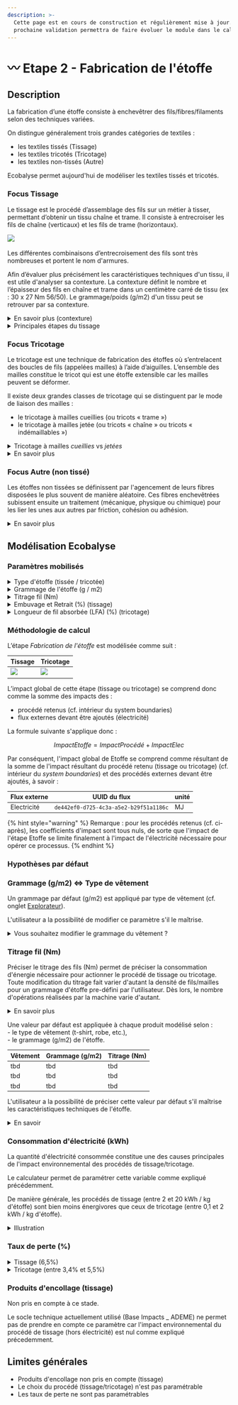 ```yaml
---
description: >-
  Cette page est en cours de construction et régulièrement mise à jour. Sa
  prochaine validation permettra de faire évoluer le module dans le calculateur.
---
```


# 〰 Etape 2 - Fabrication de l'étoffe

## Description

La fabrication d’une étoffe consiste à enchevêtrer des fils/fibres/filaments selon des techniques variées.&#x20;

On distingue généralement trois grandes catégories de textiles :&#x20;

* les textiles tissés (Tissage)
* les textiles tricotés (Tricotage)
* les textiles non-tissés (Autre)

Ecobalyse permet aujourd'hui de modéliser les textiles tissés et tricotés.&#x20;

### Focus Tissage

Le tissage est le procédé d’assemblage des fils sur un métier à tisser, permettant d’obtenir un tissu chaîne et trame. Il consiste à entrecroiser les fils de chaîne (verticaux) et les fils de trame (horizontaux).&#x20;

![](https://lh6.googleusercontent.com/Dj8\_WuHbYmQ0LTmK\_e8q1ThCI9vs2BhUnQwhkCauj3Qf8sKw\_L9CXUoQoYGemUq0qpQu8FoxOK-jiuzWSAgPNQDOH0vlDAXilLvu5Qw8ayfxzZ3LWXVRgX5Gh09c-OajgD5krRHjVw5Wxsn4M49clCcwJfbCU4w8TLsOu0mHv6hjhXoML9KUChsXxTQBNg)

Les différentes combinaisons d’entrecroisement des fils sont très nombreuses et portent le nom d'armures.

Afin d’évaluer plus précisément les caractéristiques techniques d'un tissu, il est utile d'analyser sa contexture. La contexture définit le nombre et l’épaisseur des fils en chaîne et trame dans un centimètre carré de tissu (ex : 30 x 27 Nm 56/50). Le grammage/poids (g/m2) d'un tissu peut se retrouver par sa contexture.&#x20;

<details>

<summary>En savoir plus (contexture)</summary>

Une contexture est formulée comme suit : 30 x 27 Nm 56/50 :&#x20;

* 30 étant le nombre de fils de chaîne dans 1 centimètre,
* 27 étant le nombre de fils de trame dans 1 centimètre,
* Nm l'abréviation de « numéro métrique »,
* 56 le titre des fils de chaîne,
* 50 le titre des fils de trame.

</details>

<details>

<summary>Principales étapes du  tissage</summary>

1. **Préparation au tissage**\
   ****\
   ****_Ourdissage_\
   __Les fils de chaîne sont alimentés à partir d’une ensouple (cylindre autour duquel est enroulée la chaîne du tissu) qui est installée à l’arrière d’un métier à tisser. La préparation de l'ensouple de tissage se fait par le procédé d'ourdissage.\
   \
   _Encollage_\
   Afin de protéger et lubrifier les fils de chaîne, des agents d'encollage sont appliqués après l'ourdissage (sous forme de solutions ou de dispersion d'eau). Dans ce cas précis, il sera nécessaire post-tissage de procéder au désencollage de ces mêmes fils afin de pas empêcher les colorants de se fixer sur la matière textile lors de l'ennoblissement. Deux types d'agents d'encollage sont utilisés : les polymères synthétiques vs naturels (à base de polysacharrides).\

2. **Tissage**\
   Il existe différents types de métiers en fonction des besoins de production, des largeurs de tissus, des matériaux utilisés, des motifs voulus, etc.\
   \
   ![L'image ci-dessous montre le principe du tissage, la disposition des fils et des principales fonctions.](https://lh5.googleusercontent.com/3ORnFz4LL6Y4QQ-AA8tYU\_EHGpst87WkpuT2OclJ4vwdNovLvqzk2DOiZV47Cbz4fyTfF6x4h\_9n-qpE3ozTcSbH42TGSaiF9gw2srF5pPm\_IC6NSDSUvHEOjDbUepvOB2yM2Ki86Ra12Ru0DOPW1T11Hjzw8IpE2e17xUTAtcGNRqlzC\_YDfTryrlqaIA)

L'amélioration de la technologie a permis de développer des techniques d'insertion de la trame augmentant ainsi la vitesse de production des métiers à plus de 1 200 insertions (ou duites) à la minute avec les métiers à air (une duite est la longueur d’un fil de trame inséré, d’une lisière à l’autre, dans le tissu).

Les types d'insertion de trame varient selon les métiers : \
\- métiers à lancer\
\- métiers à projectiles\
\- métiers à jet d’air\
\- métiers à jet d’eau

</details>

### Focus Tricotage

Le tricotage est une technique de fabrication des étoffes où s’entrelacent des boucles de fils (appelées mailles) à l’aide d’aiguilles. L’ensemble des mailles constitue le tricot qui est une étoffe extensible car les mailles peuvent se déformer.

Il existe deux grandes classes de tricotage qui se distinguent par le mode de liaison des mailles :&#x20;

* le tricotage à mailles cueillies (ou tricots « trame »)
* le tricotage à mailles jetée (ou tricots « chaîne » ou tricots « indémaillables »)

<details>

<summary>Tricotage à mailles <em>cueillies</em> vs <em>jetées</em></summary>

**Tricotage à mailles cueillies (ou tricots « trame »)**\
Il emploie qu’un seul fil issu d’une bobine pour former des boucles et travaille dans le sens des rangées (largeur de l’étoffe). Ces tricots sont facilement détricotables. Les sous-vêtements, t-shirts, pulls et chaussettes sont généralement en mailles cueillies.

![](<../../.gitbook/assets/image (9).png>)



**Tricotage à mailles jetée (ou tricots « chaîne » ou tricots « indémaillables »)**\
Il s'obtient par le tricotage simultané de 2000 à 3000 fils issus d’ensouples et travaille dans le sens des colonnes (longueur de l’étoffe). Ces tricots sont indémaillables. Les vêtements de sport, maillots de bain et lingerie sont généralement en mailles jetées.&#x20;

![](<../../.gitbook/assets/image (6) (2).png>)

</details>

<details>

<summary>En savoir plus</summary>

Le terme liage (ou point) est utilisé pour spécifier la manière dont s’entrelacent les fils dans les étoffes en mailles cueillies ou mailles jetées. Il s’agit de l’équivalence de l’armure en tissage.&#x20;

Il existe deux métiers de tricotage :

* les métiers rectilignes
* les métiers circulaires

Chacun est équipé d’une jauge qui détermine la finesse du tricot (c'est-à-dire la densité des aiguilles). La jauge se définit comme le nombre d’aiguilles comprises dans un pouce anglais (2,54 cm). Plus la jauge est élevée, plus le tricot est fin, meilleure est la dextérité. Une jauge fine sera utilisée pour des articles de lingerie alors qu’une grosse jaune tricotera des pull-overs.

</details>

### Focus Autre (non tissé)

Les étoffes non tissées se définissent par l'agencement de leurs fibres disposées le plus souvent de manière aléatoire. Ces fibres enchevêtrées subissent ensuite un traitement (mécanique, physique ou chimique) pour les lier les unes aux autres par friction, cohésion ou adhésion.&#x20;

<details>

<summary>En savoir plus</summary>

La fabrication d'un non-tissé se fait en deux étapes :&#x20;

1. formation de la nappe
2. consolidation

Les étoffes non-tissées sont généralement légères et peuvent présenter des propriétés (résistance mécanique, élasticité, douceur, etc.) spécifiques selon la fibre et technologie utilisées.&#x20;

Ces étoffes sont notamment appréciées dans les secteurs de la construction, de l'hygiène et de la filtration.

**Exemple d'application :**&#x20;

![Exemple d'application d'une étoffe non-tissée](<../../.gitbook/assets/image (8).png>)

</details>

## Modélisation Ecobalyse

### Paramètres mobilisés&#x20;

<details>

<summary>Type d'étoffe (tissée / tricotée)</summary>

En fonction du vêtement sélectionné, une opération de tissage ou de tricotage est appliquée par défaut.&#x20;

L'utilisateur n'a actuellement pas la possibilité de modifier ce paramètre par défaut.

A date, le calculateur ne permet pas de modéliser des étoffes _non-tissées_.



Cf. l'onglet [Explorer](https://ecobalyse.beta.gouv.fr/#/textile/explore/products) pour les valeurs par défaut.

</details>

<details>

<summary>Grammage de l'étoffe  (g / m2)</summary>

Le grammage (poids) d'une étoffe, autrement appelé _masse surfacique,_ est exprimé en grammes par mètre carré (g/m2). Le terme anglais utilisé dans l'industrie est GSM (Grams per Square Meter).&#x20;

Ce paramètre est mobilisé car il reflète les caractéristiques techniques de l'étoffe et permet de définir la consommation d'énergie nécessaire pour actionner le procédé.&#x20;

En fonction du vêtement sélectionné, un grammage par défaut est appliqué.&#x20;

L'utilisateur a la possibilité de modifier ce paramètre.&#x20;



Cf. la section _Hypothèses par défaut_ pour plus d'info.

Cf. l'onglet [Explorer](https://ecobalyse.beta.gouv.fr/#/textile/explore/products) pour les valeurs par défaut.

</details>

<details>

<summary>Titrage fil (Nm)</summary>

Le titrage indique la grosseur d’un fil textile. \
Le titrage (ou titre) est le rapport existant entre le poids et la longueur de ce fil.&#x20;

L’unité retenue est le numéro métrique (Nm). Il indique un nombre de kilomètres de ﬁl correspondant à un poids d’un kilogramme (ex : Nm 50 = 50 km de ce fil pèsent 1 kg).

Une valeur par défaut est appliquée selon le type de vêtement (t-shirt, robe, etc.) et le grammage (g/m2) de l'étoffe.&#x20;

L'utilisateur a la possibilité de préciser cette valeur par défaut.&#x20;



Cf. la section _Hypothèses par défaut_ pour plus d'info.

Cf. l'onglet [Explorer](https://ecobalyse.beta.gouv.fr/#/textile/explore/products) pour les valeurs par défaut.

</details>

<details>

<summary>Embuvage et Retrait (%) (tissage)</summary>

L’embuvage et le retrait sont exprimés en pourcentage (%), concernent les tissu et correspondent à la diminution de fil (chaîne et trame) due à leur entrelacement.

Ce paramètre est critique car il impacte d'autant la quantité de fil/matière mobilisée lors du tissage.&#x20;

Une valeur par défaut de 8% est appliquée dans le calculateur pour ces deux paramètres.

</details>

<details>

<summary>Longueur de fil absorbée (LFA) (%) (tricotage)</summary>

La longueur de fil absorbée (LFA) correspond à la longueur d'une maille (boucle).&#x20;

Ce paramètre est critique car il permet de calculer la quantité de matière/fil utilisée par l'étoffe.&#x20;

Une valeur par défaut de xx est appliquée par type de vêtement.

L'utilisateur a la possibilité de modifier ce paramètre s'il maîtrise les caractéristiques techniques de l'étoffe.&#x20;

Cf. l'onglet [Explorer](https://ecobalyse.beta.gouv.fr/#/textile/explore/products) pour les valeurs par défaut.

</details>

### Méthodologie de calcul

L’étape _Fabrication de l'étoffe_ est modélisée comme suit :&#x20;

| Tissage                                                                                                                                                                                                                                 | Tricotage                                                                                                                                                                                                                               |
| --------------------------------------------------------------------------------------------------------------------------------------------------------------------------------------------------------------------------------------- | --------------------------------------------------------------------------------------------------------------------------------------------------------------------------------------------------------------------------------------- |
| ![](https://lh5.googleusercontent.com/hFiTD7FyKN-d83RBb81ZqJ3w\_9ytwkLH-38ouoLwKjJyuDvFplcG3mT475f40OjB7T9VsIEXCLIEZxFd0snarPOhIr2jSdRNsqM8GLzjdh4NR3fT5gAIuqYdhse5wsJb2ZbEqHO-p7d4fMp9gMEj-OhXHsn\_85LK7ChSxap7m7O1YihwDTotOo0JTngtog) | ![](https://lh5.googleusercontent.com/hFiTD7FyKN-d83RBb81ZqJ3w\_9ytwkLH-38ouoLwKjJyuDvFplcG3mT475f40OjB7T9VsIEXCLIEZxFd0snarPOhIr2jSdRNsqM8GLzjdh4NR3fT5gAIuqYdhse5wsJb2ZbEqHO-p7d4fMp9gMEj-OhXHsn\_85LK7ChSxap7m7O1YihwDTotOo0JTngtog) |

L’impact global de cette étape (tissage ou tricotage) se comprend donc comme la somme des impacts des :&#x20;

* procédé retenus (cf. intérieur du system boundaries)
* flux externes devant être ajoutés (électricité)

La formule suivante s'applique donc :

$$
ImpactEtoffe = ImpactProcédé + ImpactElec
$$

Par conséquent, l'impact global de Etoffe se comprend comme résultant de la somme de l'impact résultant du procédé retenu (tissage ou tricotage) (cf. intérieur du _system boundaries_) et des procédés externes devant être ajoutés, à savoir :

| Flux externe | UUID du flux                           | unité |
| ------------ | -------------------------------------- | ----- |
| Electricité  | `de442ef0-d725-4c3a-a5e2-b29f51a1186c` | MJ    |

{% hint style="warning" %}
Remarque : pour les procédés retenus (cf. ci-après), les coefficients d'impact sont tous nuls, de sorte que l'impact de l'étape Etoffe se limite finalement à l'impact de l'électricité nécessaire pour opérer ce processus.
{% endhint %}

### Hypothèses par défaut&#x20;

### Grammage (g/m2) <=> Type de vêtement

Un grammage par défaut (g/m2) est appliqué par type de vêtement (cf. onglet [Explorateur](https://ecobalyse.beta.gouv.fr/#/textile/explore/products)).

L'utilisateur a la possibilité de modifier ce paramètre s'il le maîtrise.&#x20;

<details>

<summary>Vous souhaitez modifier le grammage du vêtement ?</summary>

Si c'est le cas, une attention particulière doit être apportée à l'impact de cette modification sur la quantité d'étoffe sortante (m2) afin de ne pas modéliser de scénarios incohérents. \
En effet, le poids (g) d'un vêtement dépend du grammage (g/m2) de l'étoffe et de la quantité d'étoffe (m2) mobilisée. Le poids du vêtement et le grammage de l'étoffe sont paramétrables par l'utilisateur tandis que la quantité d'étoffe ne l'est pas. Cette donnée d'arrière plan est cependant accessible lors de la modélisation.

![](<../../.gitbook/assets/image (4).png>)

</details>

### Titrage fil (Nm)&#x20;

Préciser le titrage des fils (Nm) permet de préciser la consommation d'énergie nécessaire pour actionner le procédé de tissage ou tricotage. Toute modification du titrage fait varier d'autant la densité de fils/mailles pour un grammage d'étoffe pre-défini par l'utilisateur. Dès lors, le nombre d'opérations réalisées par la machine varie d'autant.

<details>

<summary>En savoir plus</summary>

En effet, la prise en compte du grammage (g/m2) d'une étoffe ainsi que du titrage (Nm) des fils permet d'appréhender la densité de fils/mailles constituant l'étoffe.

Or, la densité de fils/mailles constituant l'étoffe reflète le nombre d'opérations réalisées par les machines lors de la fabrication de l'étoffe, et donc la consommation d'énergie.

Pour les tissus, plus le compte en trame (duitage) est élevé, plus le nombre de propulsions de la navette est élevé. Pour les tricots, plus le nombre de mailles est élevé par unité de longueur, plus le nombre d'opérations/aiguilles à actionner est élevé.

</details>

Une valeur par défaut est appliquée à chaque produit modélisé selon : \
\- le type de vêtement (t-shirt, robe, etc.),\
\- le grammage (g/m2) de l'étoffe.

| Vêtement | Grammage (g/m2) | Titrage (Nm) |
| -------- | --------------- | ------------ |
| tbd      | tbd             | tbd          |
| tbd      | tbd             | tbd          |
| tbd      | tbd             | tbd          |

L'utilisateur a la possibilité de préciser cette valeur par défaut s'il maîtrise les caractéristiques techniques de l'étoffe.

<details>

<summary>En savoir </summary>

Toute étoffe est créée à partir de caractéristiques techniques propres (densité de fils, titrage fil, embuvage, longueur de fil absorbée, etc.). Ainsi, plusieurs configurations sont possibles pour une même étoffe. \
\
Illustration => les tissus ci-dessous proposent tous un grammage 280g/m2 :  \
\- 25x25, Nm 30x30\
\- 25x25, Nm 45x20\
\- 25x25, Nm 20x45\
\- 40x40, Nm 48x48\
\- 50x50, Nm 60x60\
_hypothèse : embuvage = retrait = 8%_

Cet exemple éclaire le fait que plus le poids/titrage des fils augmente, plus le nombre/densité de fils utilisés diminue pour un grammage (g/m2) d'étoffe constant; et inversement.&#x20;

Dès lors, préciser le grammage d'une étoffe est nécessaire afin de refléter les réalités métiers sous-jacentes. Préciser le titrage des fils (plutôt que la densité de fils/mailles) est la solution la plus adaptée du fait de sa simplicité et du fait que cette information est plus accessible que la densité des fils/mailles. \
Cela explique notamment pourquoi de nombreuses bases de données utilisées dans la communauté ACV proposent des procédés de tissage/tricotage selon le titrage du fil utilisé (ex : Knitting, 200 DTEX-180 denier-30/1 Ne-50 Nm).

</details>

### Consommation d'électricité (kWh)&#x20;

La quantité d'électricité consommée constitue une des causes principales de l'impact environnemental des procédés de tissage/tricotage.&#x20;

Le calculateur permet de paramétrer cette variable comme expliqué précédemment.&#x20;

De manière générale, les procédés de tissage (entre 2 et 20 kWh / kg d'étoffe) sont bien moins énergivores que ceux de tricotage (entre 0,1 et 2 kWh / kg d'étoffe). &#x20;

<details>

<summary>Illustration</summary>

![](../../.gitbook/assets/image.png)

_Source : revue bibliographique réalisée par l'équipe Ecobalyse en 2022_

</details>

### Taux de perte (%)

<details>

<summary>Tissage (6,5%)</summary>

Un taux de perte de 6,25% est appliqué par défaut et correspond à la valeur retenue par le socle technique actuellement utilisé (Tissage (habillement) \_ Base Impacts \_ ADEME).&#x20;

Les pertes du tissage se décomposent comme suit :&#x20;

* Pertes sur ourdissoir (sur fil de chaîne)&#x20;
* Pertes sur métier à tisser (en chaîne et trame)&#x20;
* Pertes à l'encollage

</details>

<details>

<summary>Tricotage (entre 3,4% et 5,5%)</summary>

Les taux de perte appliqués par défaut correspondent à ceux retenus par le socle technique actuellement utilisé (Base Impacts \_ ADEME).&#x20;

* Tricotage circulaire, inventaire désagrégé : 3,4%
* Tricotage rectiligne, inventaire désagrégé : 4%
* Tricotage : 5,45%

</details>

### Produits d'encollage (tissage)

Non pris en compte à ce stade.&#x20;

Le socle technique actuellement utilisé (Base Impacts \_ ADEME) ne permet pas de prendre en compte ce paramètre car l'impact environnemental du procédé de tissage (hors électricité) est nul comme expliqué précedemment.&#x20;



## Limites générales

* Produits d'encollage non pris en compte (tissage)
* Le choix du procédé (tissage/tricotage) n'est pas paramétrable
* Les taux de perte ne sont pas paramétrables
